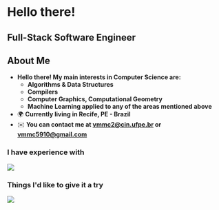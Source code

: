 Hello there!
=====================================================================================================================================================

Full-Stack Software Engineer
--------------------------------------------------------------------------------

## About Me
* __Hello there! My main interests in Computer Science are:__
  * __Algorithms & Data Structures__
  * __Compilers__
  * __Computer Graphics, Computational Geometry__
  * __Machine Learning applied to any of the areas mentioned above__
*   🌍  __Currently living in Recife, PE - Brazil__
*   ✉️  __You can contact me at [vmmc2@cin.ufpe.br](mailto:vmmc2@cin.ufpe.br) or [vmmc5910@gmail.com](mailto:vmmc5910@gmail.com)__
 
<h3> I have experience with </h3>
<p align="left">
  <a href="https://skillicons.dev">
    <img src="https://skillicons.dev/icons?i=cpp,python,js,ts,html,css,django,express,nest,react,tailwind,postgresql" />
  </a>
</p>

<h3> Things I'd like to give it a try </h3>
<p align="left">
  <a href="https://skillicons.dev">
    <img src="https://skillicons.dev/icons?i=flask,haskell,ocaml,rust" />
  </a>
</p>
